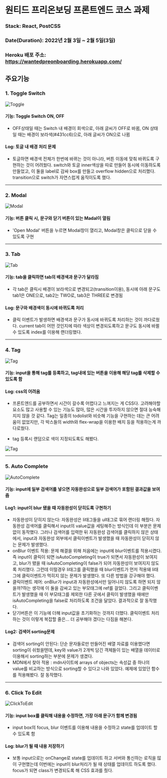 # 원티드 프리온보딩 프론트엔드 코스 과제

### Stack: React, PostCSS

### Date(Duration): 2022년 2월 3일 ~ 2월 5일(3일)

### Heroku 배포 주소: https://wantedpreonboarding.herokuapp.com/

## 주요기능

### 1. Toggle Switch

![Toggle](./public/images/toggle.gif)

#### 기능: Toggle Switch ON, OFF

- OFF상태일 때는 Switch 내 배경이 회색으로, 아래 글씨가 OFF로 바뀜, ON 상태일 때는 배경이 보라색(#431cc6)으로, 아래 글씨가 ON으로 나뀜

#### Log: 토글 내 배경 처리 문제

- 토글하면 배경색 전체가 한번에 바뀌는 것이 아니라, 버튼 이동에 맞춰 바뀌도록 구현하는 것이 어려웠다.
  switch와 토글 inner색상을 따로 만들어 동시에 이동하도록 만들었고, 이 둘을 label로 감싸 box를 만들고 overflow hidden으로 처리했다.
  transition으로 switch가 자연스럽게 움직이도록 했다.

---

### 2. Modal

![Modal](./public/images/modal.gif)

#### 기능: 버튼 클릭 시, 문구와 닫기 버튼이 있는 Madal이 열림

- 'Open Modal' 버튼을 누르면 Modal창이 열리고, Modal창은 클릭으로 닫을 수 있도록 구현

---

### 3. Tab

![Tab](./public/images/tab.gif)

#### 기능: tab을 클릭하면 tab의 배경색과 문구가 달라짐

- 각 tab은 클릭시 배경이 보라색으로 변경되고(transition이용), 동시에 아래 문구도 tab1은 ONE으로, tab2는 TWO로, tab3은 THREE로 변경됨

#### Log: 문구와 배경색이 동시에 바뀌도록 처리

- 클릭 이벤트가 발생하면 배경색과 문구가 동시에 바뀌도록 처리하는 것이 까다로웠다.
  current tab이 어떤 것인지에 따라 색상이 변경되도록하고 문구도 동시에 바뀔 수 있도록 index를 이용해 랜더링했다.

---

### 4. Tag

![Tag](./public/images/tag.gif)

#### 기능: input을 통해 tag를 등록하고, tag내에 있는 버튼을 이용해 해당 tag를 삭제할 수 있도록 함

#### Log: css의 어려움

- 프론트엔드를 공부하면서 시간이 갈수록 어렵다고 느껴지는 게 CSS다. 고려해야할 요소도 많고 사용할 수 있는 기능도 많아, 많은 시간을 투자하지 않으면 절대 능숙해지지 않을 것 같다.
  Tag는 일종의 todolist와 비슷해 기능을 구현하는 데는 큰 어려움이 없었지만, 각 박스들의 width와 flex-wrap을 이용한 배치 등을 적용하는게 까다로웠다.

- tag 등록시 랜덤으로 색이 지정되도록도 해봤다.

![Tag](<./public/images/tag(colorful).gif>)

---

### 5. Auto Complete

![AutoComplete](./public/images/autoComplete.gif)

#### 기능: input에 일부 검색어를 넣으면 자동완성으로 일부 검색어가 포함된 결과값을 보여줌

#### Log1: input이 blur 됐을 때 자동완성이 닫히도록 구현하기

- 자동완성이 닫히지 않는다: 자동완성은 li태그들을 ul태그로 묶어 랜더링 해줬다. 자동완성 검색어를 클릭해서 input의 value값을 세팅해주는 방식인데 이 부분은 문제없이 동작했다. 그러나 검색어를 입력한 뒤 자동완성 검색어를 클릭하지 않은 상태에서, input과 자동완성 외부에서 클릭이벤트가 발생했을 때 자동완성이 닫히지 않는 문제가 발생했다.
- onBlur 이벤트 적용: 문제 해결을 위해 처음에는 input에 blur이벤트를 적용시켰다. 즉 input이 클릭이 되면 isAutoCompleting이 true가 되면서 자동완성이 보여지고, blur가 됐을 때 isAutoCompleting이 false가 되어 자동완성이 보여지지 않도록 처리했다. 그런데 이럴경우 li태그를 클릭했을 때 blur이벤트가 먼저 적용돼 li태그에 클릭이벤트가 먹히지 않는 문제가 발생했다. 또 다른 방법을 강구해야 했다.
- 클릭이벤트 제어: onBlur가 input과 자동완성에서만 일어나지 않도록 하면 되지 않을까?하는 생각에 이 둘을 감싸고 있는 부모태그에 ref를 걸었다. 그리고 클릭이벤트가 발생했을 때 이 부모태그를 제외한 다른 곳에서 클릭이 발생했을 때에만 isAutoCompleting을 false로 처리하도록 조건을 달았다. 결과적으로 잘 동작했다.
- 닫기버튼은 이 기능에 더해 input값을 초기화하는 것까지 더했다. 클릭이벤트 처리하는 것이 이렇게 복잡할 줄은... 더 공부해야 겠다는 다짐을 해본다.

#### Log2: 검색어 sorting문제

- 검색어 sorting이 안된다: 단순 문자들로만 만들어진 배열 자료를 이용헸다면 sorting이 쉬웠을텐데, key와 value가 2개씩 담긴 객체들이 있는 배열을 데이터로 이용해서 sorting하는 부분에 문제가 생겼다.
- MDN에서 찾아 적용 : mdn사이트에 arrays of objects는 속성값 중 하나의 value를 비교하는 방식으로 sorting할 수 있다고 나와 있었다. 예제에 있었던 함수를 적용해봤다. 잘 동작했다.

---

### 6. Click To Edit

![ClickToEdit](./public/images/clicktoedit.gif)

#### 기능: input box를 클릭해 내용을 수정하면, 가장 아래 문구가 함께 변경됨

- input box의 focus, blur 이벤트를 이용해 내용을 수정하고 state를 업데이트 할 수 있도록 함

#### Log: blur가 될 때 내용 저장하기

- 보통 input으로는 onChange로 state를 업데이트 하고 서버와 통신하는 로직을 많이 구현했는데 이번에는 input이 blur처리가 될 때 상태를 업데이트 하도록 했다. focus가 되면 class가 변경되도록 해 CSS 효과를 줬다.
